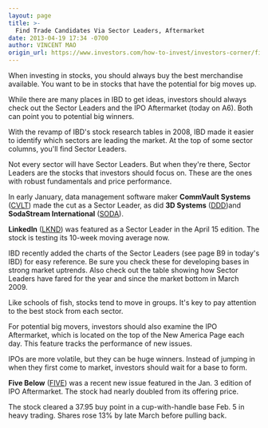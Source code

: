 ```yaml
---
layout: page
title: >-
  Find Trade Candidates Via Sector Leaders, Aftermarket
date: 2013-04-19 17:34 -0700
author: VINCENT MAO
origin_url: https://www.investors.com/how-to-invest/investors-corner/finding-stock-market-winners
---
```





When investing in stocks, you should always buy the best merchandise available. You want to be in stocks that have the potential for big moves up.


While there are many places in IBD to get ideas, investors should always check out the Sector Leaders and the IPO Aftermarket (today on A6). Both can point you to potential big winners.


With the revamp of IBD's stock research tables in 2008, IBD made it easier to identify which sectors are leading the market. At the top of some sector columns, you'll find Sector Leaders.


Not every sector will have Sector Leaders. But when they're there, Sector Leaders are the stocks that investors should focus on. These are the ones with robust fundamentals and price performance.


In early January, data management software maker **CommVault Systems** ([CVLT](https://research.investors.com/quote.aspx?symbol=CVLT)) made the cut as a Sector Leader, as did **3D Systems** ([DDD](https://research.investors.com/quote.aspx?symbol=DDD))and **SodaStream International** ([SODA](https://research.investors.com/quote.aspx?symbol=SODA)).


**LinkedIn** ([LKND](https://research.investors.com/quote.aspx?symbol=LKND)) was featured as a Sector Leader in the April 15 edition. The stock is testing its 10-week moving average now.


IBD recently added the charts of the Sector Leaders (see page B9 in today's IBD) for easy reference. Be sure you check these for developing bases in strong market uptrends. Also check out the table showing how Sector Leaders have fared for the year and since the market bottom in March 2009.


Like schools of fish, stocks tend to move in groups. It's key to pay attention to the best stock from each sector.


For potential big movers, investors should also examine the IPO Aftermarket, which is located on the top of the New America Page each day. This feature tracks the performance of new issues.


IPOs are more volatile, but they can be huge winners. Instead of jumping in when they first come to market, investors should wait for a base to form.


**Five Below** ([FIVE](https://research.investors.com/quote.aspx?symbol=FIVE)) was a recent new issue featured in the Jan. 3 edition of IPO Aftermarket. The stock had nearly doubled from its offering price.


The stock cleared a 37.95 buy point in a cup-with-handle base Feb. 5 in heavy trading. Shares rose 13% by late March before pulling back.




